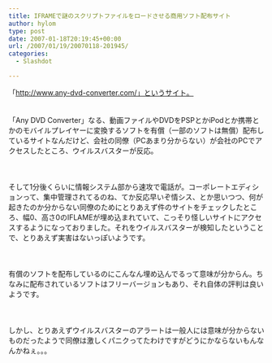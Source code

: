```yaml
---
title: IFRAMEで謎のスクリプトファイルをロードさせる商用ソフト配布サイト
author: hylom
type: post
date: 2007-01-18T20:19:45+00:00
url: /2007/01/19/20070118-201945/
categories:
  - Slashdot

---
```

「http://www.any-dvd-converter.com/」というサイト。  
</br>   
「Any DVD Converter」なる、動画ファイルやDVDをPSPとかiPodとか携帯とかのモバイルプレイヤーに変換するソフトを有償（一部のソフトは無償）配布しているサイトなんだけど、会社の同僚（PCあまり分からない）が会社のPCでアクセスしたところ、ウイルスバスターが反応。</br>  
</br>   
そして1分後くらいに情報システム部から速攻で電話が。コーポレートエディションって、集中管理されてるのね、てか反応早いぞ情シス、とか思いつつ、何が起きたのか分からない同僚のためにとりあえず件のサイトをチェックしたところ、幅0、高さ0のIFLAMEが埋め込まれていて、こっそり怪しいサイトにアクセスするようになっておりました。それをウイルスバスターが検知したということで、とりあえず実害はないっぽいようです。</br>  
</br>   
有償のソフトを配布しているのにこんなん埋め込んでるって意味が分からん。ちなみに配布されているソフトはフリーバージョンもあり、それ自体の評判は良いようです。</br>  
</br>   
しかし、とりあえずウイルスバスターのアラートは一般人には意味が分からないものだったようで同僚は激しくパニクってたわけですがどうにかならないもんなんかねぇ。。。</br>  
</br>
